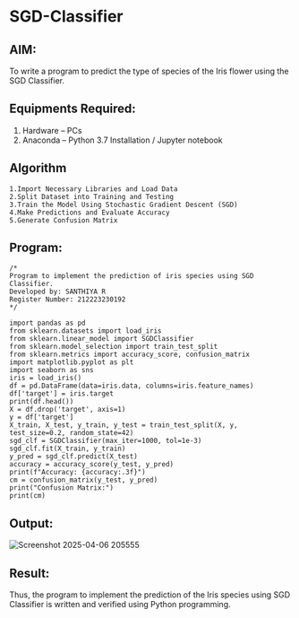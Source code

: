 # SGD-Classifier
## AIM:
To write a program to predict the type of species of the Iris flower using the SGD Classifier.

## Equipments Required:
1. Hardware – PCs
2. Anaconda – Python 3.7 Installation / Jupyter notebook

## Algorithm
```
1.Import Necessary Libraries and Load Data
2.Split Dataset into Training and Testing
3.Train the Model Using Stochastic Gradient Descent (SGD)
4.Make Predictions and Evaluate Accuracy
5.Generate Confusion Matrix
```

## Program:
```
/*
Program to implement the prediction of iris species using SGD Classifier.
Developed by: SANTHIYA R
Register Number: 212223230192
*/
```
```
import pandas as pd
from sklearn.datasets import load_iris
from sklearn.linear_model import SGDClassifier
from sklearn.model_selection import train_test_split
from sklearn.metrics import accuracy_score, confusion_matrix
import matplotlib.pyplot as plt
import seaborn as sns
iris = load_iris()
df = pd.DataFrame(data=iris.data, columns=iris.feature_names)
df['target'] = iris.target
print(df.head())
X = df.drop('target', axis=1)
y = df['target']
X_train, X_test, y_train, y_test = train_test_split(X, y, test_size=0.2, random_state=42)
sgd_clf = SGDClassifier(max_iter=1000, tol=1e-3)
sgd_clf.fit(X_train, y_train)
y_pred = sgd_clf.predict(X_test)
accuracy = accuracy_score(y_test, y_pred)
print(f"Accuracy: {accuracy:.3f}")
cm = confusion_matrix(y_test, y_pred)
print("Confusion Matrix:")
print(cm)
```
## Output:
![Screenshot 2025-04-06 205555](https://github.com/user-attachments/assets/2fe53462-17fe-448c-8f10-ed6180cbd8c1)



## Result:
Thus, the program to implement the prediction of the Iris species using SGD Classifier is written and verified using Python programming.
